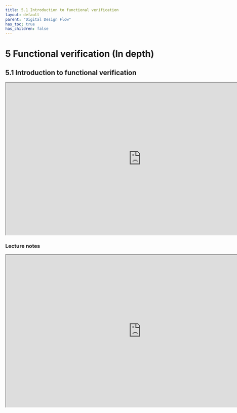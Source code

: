 ```yaml
---
title: 5.1 Introduction to functional verification
layout: default
parent: "Digital Design Flow"
has_toc: true
has_children: false
---
```


# 5 Functional verification (In depth)

## 5.1 Introduction to functional verification
<iframe src="https://drive.google.com/file/d/17VBSJmN6QeLDlNQ50oZwlin_vaMkoRr9/preview" width="854" height="480" allow="autoplay"></iframe>

### Lecture notes
<iframe src="https://drive.google.com/file/d/17U9-aqgce0dSlh4XjlOYLuuzxh9WKZSz/preview" width="854" height="480" allow="autoplay"></iframe>
